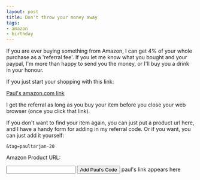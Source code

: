```yaml
---
layout: post
title: Don't throw your money away
tags: 
- amazon
- birthday
---
```

If you are ever buying something from Amazon, I can get 4% of your whole purchase as a 'referral fee'. If you let me know what you bought and your paypal, I'm more than happy to send you the money, or I'll buy you a drink in your honour.

If you just start your shopping with this link:

[Paul's amazon.com link](http://www.amazon.com/gp/redirect.html?ie=UTF8&location=http%3A%2F%2Fwww.amazon.com%2F&tag=paultarjan-20&linkCode=ur2&camp=1789&creative=390957)

I get the referral as long as you buy your item before you close your web browser (once you click that link).

If you don't want to find your item again, you can just put a product url here, and I have a handy form for adding in my referral code. Or if you want, you can just add it yourself:

    &tag=paultarjan-20

<script src="http://code.jquery.com/jquery-1.4.2.min.js"></script>

Amazon Product URL: 
<form id="convert">
<input name="amazon" id="amazon"/> 
<input type="submit" value="Add Paul's Code" />
<span id="amazon-link">paul's link appears here</span>
</form>

<script type="text/javascript">
//<![CDATA[
$("#convert").submit(function() {
  var url = $("#amazon").val();
  if (url.indexOf('?') == -1) {
    url += '?';
  } else {
    url += '&';
  }
  url += 'tag=paultarjan-20';
  var link = $('<a/>').attr('href', url).text(url);
  $('#amazon-link').text('').append(link);
  return false;
});
//]]>
</script>
